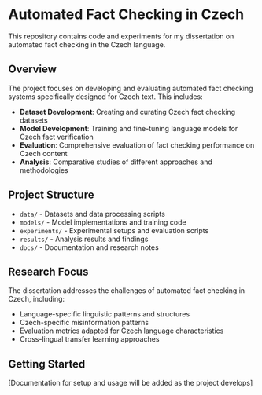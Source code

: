 # Automated Fact Checking in Czech

This repository contains code and experiments for my dissertation on automated fact checking in the Czech language.

## Overview

The project focuses on developing and evaluating automated fact checking systems specifically designed for Czech text. This includes:

- **Dataset Development**: Creating and curating Czech fact checking datasets
- **Model Development**: Training and fine-tuning language models for Czech fact verification
- **Evaluation**: Comprehensive evaluation of fact checking performance on Czech content
- **Analysis**: Comparative studies of different approaches and methodologies

## Project Structure

- `data/` - Datasets and data processing scripts
- `models/` - Model implementations and training code
- `experiments/` - Experimental setups and evaluation scripts
- `results/` - Analysis results and findings
- `docs/` - Documentation and research notes

## Research Focus

The dissertation addresses the challenges of automated fact checking in Czech, including:
- Language-specific linguistic patterns and structures
- Czech-specific misinformation patterns
- Evaluation metrics adapted for Czech language characteristics
- Cross-lingual transfer learning approaches

## Getting Started

[Documentation for setup and usage will be added as the project develops]

